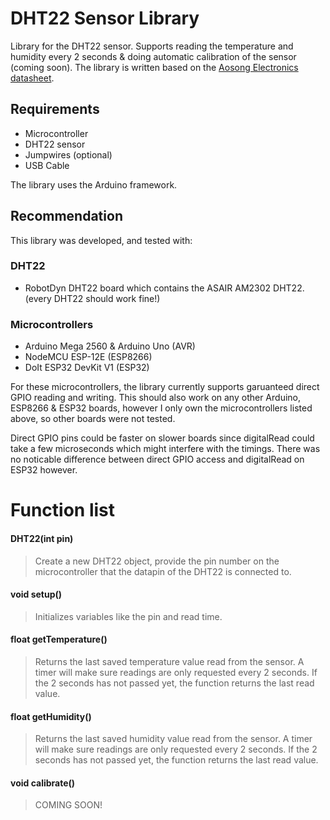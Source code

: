 # DHT22 Sensor Library

Library for the DHT22 sensor. Supports reading the temperature and humidity every 2 seconds & doing automatic calibration of the sensor (coming soon). The library is written based on the [Aosong Electronics datasheet](https://datasheetspdf.com/pdf/792211/Aosong/DHT22/1).

## Requirements

* Microcontroller
* DHT22 sensor
* Jumpwires (optional)
* USB Cable

The library uses the Arduino framework.

## Recommendation

This library was developed, and tested with:

### DHT22

* RobotDyn DHT22 board which contains the ASAIR AM2302 DHT22. (every DHT22 should work fine!)

### Microcontrollers

* Arduino Mega 2560 & Arduino Uno (AVR)
* NodeMCU ESP-12E (ESP8266)
* DoIt ESP32 DevKit V1 (ESP32)

For these microcontrollers, the library currently supports garuanteed direct GPIO reading and writing. This should also work on any other Arduino, ESP8266 & ESP32 boards, however I only own the microcontrollers listed above, so other boards were not tested.

Direct GPIO pins could be faster on slower boards since digitalRead could take a few microseconds which might interfere with the timings. There was no noticable difference between direct GPIO access and digitalRead on ESP32 however.

# Function list

#### DHT22(int pin)
> Create a new DHT22 object, provide the pin number on the microcontroller that the datapin of the DHT22 is connected to.

#### void setup()
> Initializes variables like the pin and read time.

#### float getTemperature()
> Returns the last saved temperature value read from the sensor. A timer will make sure readings are only requested every 2 seconds. If the 2 seconds has not passed yet, the function returns the last read value.

#### float getHumidity()
> Returns the last saved humidity value read from the sensor. A timer will make sure readings are only requested every 2 seconds. If the 2 seconds has not passed yet, the function returns the last read value.

#### void calibrate()
> COMING SOON!